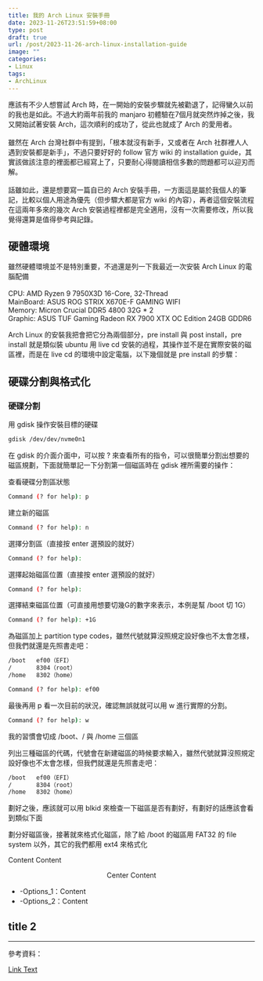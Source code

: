 ```yaml
---
title: 我的 Arch Linux 安裝手冊
date: 2023-11-26T23:51:59+08:00
type: post
draft: true
url: /post/2023-11-26-arch-linux-installation-guide
image: ""
categories:
- Linux
tags:
- ArchLinux
---
```


應該有不少人想嘗試 Arch 時，在一開始的安裝步驟就先被勸退了，記得蠻久以前的我也是如此。不過大約兩年前我的 manjaro 初體驗在7個月就突然炸掉之後，我又開始試著安裝 Arch，這次順利的成功了，從此也就成了 Arch 的愛用者。<br/>
<br/>
雖然在 Arch 台灣社群中有提到，「根本就沒有新手，又或者在 Arch 社群裡人人遇到安裝都是新手」，不過只要好好的 follow 官方 wiki 的 installation guide，其實該做該注意的裡面都已經寫上了，只要耐心得閱讀相信多數的問題都可以迎刃而解。<br/>
<br/>
話雖如此，還是想要寫一篇自已的 Arch 安裝手冊，一方面這是屬於我個人的筆記，比較以個人用途為優先（但步驟大都是官方 wiki 的內容），再者這個安裝流程在這兩年多來的幾次 Arch 安裝過程裡都是完全適用，沒有一次需要修改，所以我覺得還算是值得參考與記錄。

## 硬體環境

雖然硬體環境並不是特別重要，不過還是列一下我最近一次安裝 Arch Linux 的電腦配備<br/>
<br/>
CPU:        AMD Ryzen 9 7950X3D 16-Core, 32-Thread<br/>
MainBoard:  ASUS ROG STRIX X670E-F GAMING WIFI<br/>
Memory:     Micron Crucial DDR5 4800 32G * 2<br/>
Graphic:    ASUS TUF Gaming Radeon RX 7900 XTX OC Edition 24GB GDDR6<br/>


Arch Linux 的安裝我把會把它分為兩個部分，pre install 與 post install，pre install 就是類似裝 ubuntu 用 live cd 安裝的過程，其操作並不是在實際安裝的磁區裡，而是在 live cd 的環境中設定電腦，以下幾個就是 pre install 的步驟：

## 硬碟分割與格式化

### 硬碟分割

用 gdisk 操作安裝目標的硬碟
```sh
gdisk /dev/dev/nvme0n1
```

在 gdisk 的介面介面中，可以按 ? 來查看所有的指令，可以很簡單分割出想要的磁區規劃，下面就簡單記一下分割第一個磁區時在 gdisk 裡所需要的操作：

查看硬碟分割區狀態
```sh
Command (? for help): p
```

建立新的磁區
```sh
Command (? for help): n
```

選擇分割區（直接按 enter 選預設的就好）
```sh
Command (? for help): 
```

選擇起始磁區位置（直接按 enter 選預設的就好）
```sh
Command (? for help): 
```

選擇結束磁區位置（可直接用想要切幾G的數字來表示，本例是幫 /boot 切 1G）
```sh
Command (? for help): +1G
```

為磁區加上 partition type codes，雖然代號就算沒照規定設好像也不太會怎樣，但我們就還是先照書走吧：
```sh
/boot   ef00（EFI）
/       8304（root）
/home   8302（home）
```

```sh
Command (? for help): ef00
```

最後再用 p 看一次目前的狀況，確認無誤就就可以用 w 進行實際的分割。
```sh
Command (? for help): w
```


我的習慣會切成 /boot、/ 與 /home 三個區

列出三種磁區的代碼，代號會在新建磁區的時候要求輸入，雖然代號就算沒照規定設好像也不太會怎樣，但我們就還是先照書走吧：
```sh
/boot   ef00（EFI）
/       8304（root）
/home   8302（home）
```
劃好之後，應該就可以用 blkid 來檢查一下磁區是否有劃好，有劃好的話應該會看到類似下面

劃分好磁區後，接著就來格式化磁區，除了給 /boot 的磁區用 FAT32 的 file system 以外，其它的我們都用 ext4 來格式化


<span class="hl-blue">Content</span>
<span class="hl-red">Content</span>
<div style="text-align: center">Center Content</div>


* <span class="hl-green mono">-Options_1</span>：Content
* <span class="hl-green mono">-Options_2</span>：Content


## title 2

* * *

參考資料：

[Link Text](https://url)

